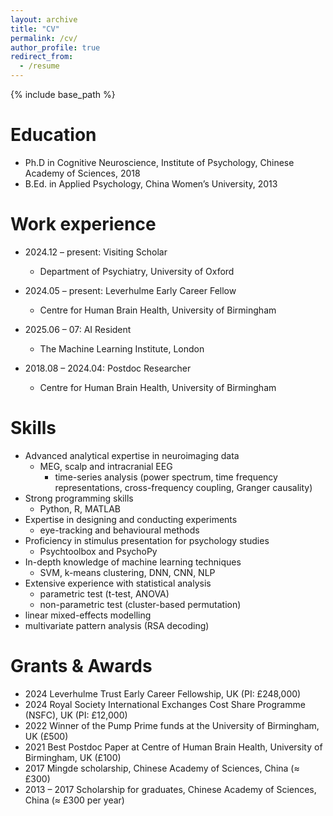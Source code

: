 ```yaml
---
layout: archive
title: "CV"
permalink: /cv/
author_profile: true
redirect_from:
  - /resume
---
```


{% include base_path %}

Education
======
* Ph.D in Cognitive Neuroscience, Institute of Psychology, Chinese Academy of Sciences, 2018
* B.Ed. in Applied Psychology, China Women’s University, 2013

Work experience
======
* 2024.12 – present: Visiting Scholar
  * Department of Psychiatry, University of Oxford

* 2024.05 – present: Leverhulme Early Career Fellow 
  * Centre for Human Brain Health, University of Birmingham

* 2025.06 – 07: AI Resident 
  * The Machine Learning Institute, London

* 2018.08 – 2024.04: Postdoc Researcher
  * Centre for Human Brain Health, University of Birmingham
  
Skills
======
* Advanced analytical expertise in neuroimaging data
  * MEG, scalp and intracranial EEG
    * time-series analysis (power spectrum, time frequency representations, cross-frequency coupling, Granger causality)
* Strong programming skills
  * Python, R, MATLAB
* Expertise in designing and conducting experiments
  * eye-tracking and behavioural methods
* Proficiency in stimulus presentation for psychology studies
  * Psychtoolbox and PsychoPy
* In-depth knowledge of machine learning techniques
  * SVM, k-means clustering, DNN, CNN, NLP
* Extensive experience with statistical analysis
  * parametric test (t-test, ANOVA)
  * non-parametric test (cluster-based permutation)
* linear mixed-effects modelling
* multivariate pattern analysis (RSA decoding)

Grants & Awards
======
* 2024 Leverhulme Trust Early Career Fellowship, UK (PI: £248,000)
* 2024 Royal Society International Exchanges Cost Share Programme (NSFC), UK (PI: £12,000)
* 2022 Winner of the Pump Prime funds at the University of Birmingham, UK (£500)
* 2021 Best Postdoc Paper at Centre of Human Brain Health, University of Birmingham, UK (£100)
* 2017 Mingde scholarship, Chinese Academy of Sciences, China (≈ £300)
* 2013 – 2017 Scholarship for graduates, Chinese Academy of Sciences, China (≈ £300 per year)

